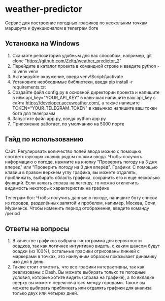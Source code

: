 # weather-predictor

Сервис для построение погодных графиков по нескольким точкам маршрута и функционалом в телеграм боте

## Установка на Windows

1. Скачайте репозиторий удобным для вас способом, например, git clone "https://github.com/Zeltq/weather_predictor_2"
2. Перейдите в каталог проекта в командной строке и введите python -m venv venv
3. Активируйте окружение, введя venv\Scripts\activate
4. Установите необходимые библиотеки, введя pip install -r requirements.txt
5. Создайте файл config.py в основной директории проекта и напишите в нём api_key="YOUR_API_KEY" в кавычках напишите ваш api_key с сайта https://developer.accuweather.com/, а также напишите TOKEN="YOUR_TELEGRAM_TOKEN" в кавычках напишите ваш токен бота для телеграмм
5. Запустите файл app.py, введя python app.py
6. Приложение работает, по умолчанию на 5000 порте

## Гайд по использованию
Сайт: Регулировать количество полей ввода можно с помощью соответствующих клавиш рядом полями ввода. 
Чтобы получить информацию о погоде, нажмите на кнопку "Проверить погоду на 3 дня вперёд" или "Проверить погоду на 3 дня вперёд". 
Графики: С помощью клавиш в правом верхнем углу графика, вы можете отдалять, приближать, выбирать область графика, сохранить его и еще несколько функций. Если нажать справа на легенду, то можно отключить видимость некоторых характеристик на графике

Телеграм бот: 
Чтобы получить данные о погоде, напишите боту список из городов, разделённых запятой и пробелом, напимер, Москва, Сочи, Мурманск.
Чтобы изменить период отображения, введите команду /period

## Ответы на вопросы
1. В качестве графиков выбрана гистограмма для вероятности осадков, так как логичнее интуитивно видеть, с каким шансом будут осадки (из 100%), остальные графики отрисованы линией с маркерами в точках, это наилучним образом показывает динамику изо дня в день.
2. Также стоит отметить, что все графики интерактивны, так как реализованы с Dash. Вы можете выбирать только те погодные условия, которые хотите видеть (справа на графике), а по вкладке сверху вы можете переключаться между городами. Также вы можете выбирать приближать или отдалять графики для анализа только двух или четырех дней.
